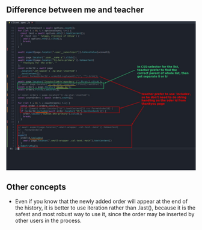## **Difference between me and teacher**

![Alt diff](pic/01.jpg)

## **Other concepts**

- Even if you know that the newly added order will appear at the end of the history, it is better to use iteration rather than .last(), because it is the safest and most robust way to use it, since the order may be inserted by other users in the process.
